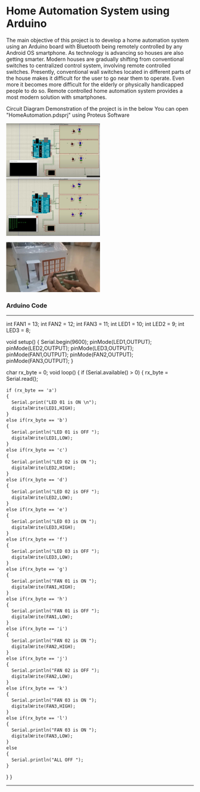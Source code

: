 # Home Automation System using Arduino

The main objective of this project is to develop a home automation system using an Arduino board with Bluetooth being remotely controlled by any Android OS smartphone. As technology is advancing so houses are also getting smarter. Modern houses are gradually shifting from conventional switches to centralized control system, involving remote controlled switches. Presently, conventional wall switches located in different parts of the house makes it difficult for the user to go near them to operate. Even more it becomes more difficult for the elderly or physically handicapped people to do so. Remote controlled home automation system provides a most modern solution with smartphones.

Circuit Diagram Demonstration of the project is in the below
You can open "HomeAutomation.pdsprj" using Proteus Software

<img src="https://github.com/uddhikaku/HomeAutomationSystem/blob/main/Circuit%20Diagram.jpg?raw=true" width="50%" />
<img src="https://github.com/uddhikaku/HomeAutomationSystem/blob/main/Circuit%20Diagram%202%20.jpg?raw=true" width="50%" />

<a href = "https://youtu.be/iCiXsfW_q14" ></a>
<a href = "https://youtu.be/iCiXsfW_q14" ><img src="https://github.com/uddhikaku/HomeAutomationSystem/blob/main/Yt.jpg?raw=true" width="50%" /></a>

### Arduino Code 

---

int FAN1 = 13;
int FAN2 = 12;
int FAN3 = 11;
int LED1 = 10;
int LED2 = 9;
int LED3 = 8;

void setup() 
{
  Serial.begin(9600);
  pinMode(LED1,OUTPUT);
  pinMode(LED2,OUTPUT);
  pinMode(LED3,OUTPUT);
  pinMode(FAN1,OUTPUT);
  pinMode(FAN2,OUTPUT);
  pinMode(FAN3,OUTPUT);
}

char rx_byte = 0;
void loop() 
{
  if (Serial.available() > 0)
  {
    rx_byte = Serial.read();
    
    if (rx_byte == 'a') 
    {
      Serial.print("LED 01 is ON \n");
      digitalWrite(LED1,HIGH);
    }
    else if(rx_byte == 'b')
    {
      Serial.println("LED 01 is OFF ");
      digitalWrite(LED1,LOW);
    }
    else if(rx_byte == 'c')
    {
      Serial.println("LED 02 is ON ");
      digitalWrite(LED2,HIGH);
    }
    else if(rx_byte == 'd')
    {
      Serial.println("LED 02 is OFF ");
      digitalWrite(LED2,LOW);
    }
    else if(rx_byte == 'e')
    {
      Serial.println("LED 03 is ON ");
      digitalWrite(LED3,HIGH);
    }
    else if(rx_byte == 'f')
    {
      Serial.println("LED 03 is OFF ");
      digitalWrite(LED3,LOW);
    }
    else if(rx_byte == 'g')
    {
      Serial.println("FAN 01 is ON ");
      digitalWrite(FAN1,HIGH);
    }
    else if(rx_byte == 'h')
    {
      Serial.println("FAN 01 is OFF ");
      digitalWrite(FAN1,LOW);
    }
    else if(rx_byte == 'i')
    {
      Serial.println("FAN 02 is ON ");
      digitalWrite(FAN2,HIGH);
    }
    else if(rx_byte == 'j')
    {
      Serial.println("FAN 02 is OFF ");
      digitalWrite(FAN2,LOW);
    }
    else if(rx_byte == 'k')
    {
      Serial.println("FAN 03 is ON ");
      digitalWrite(FAN3,HIGH);
    }
    else if(rx_byte == 'l')
    {
      Serial.println("FAN 03 is ON ");
      digitalWrite(FAN3,LOW);
    }
    else
    {
      Serial.println("ALL OFF ");
    }
  }
}

---
